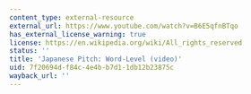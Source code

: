 ```yaml
---
content_type: external-resource
external_url: https://www.youtube.com/watch?v=B6E5qfnBTqo
has_external_license_warning: true
license: https://en.wikipedia.org/wiki/All_rights_reserved
status: ''
title: 'Japanese Pitch: Word-Level (video)'
uid: 7f20694d-f84c-4e4b-b7d1-1db12b23875c
wayback_url: ''
---
```

